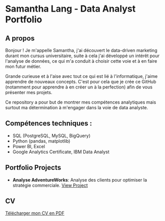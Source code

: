 # Samantha Lang - Data Analyst Portfolio

## A propos

Bonjour ! Je m'appelle Samantha, j'ai découvert le data-driven marketing durant mon cursus universitaire, suite à cela j'ai développé un intérêt pour l'analyse de données, ce qui m'a conduit à choisir cette voie et à en faire mon futur métier.

Grande curieuse et à l'aise avec tout ce qui est lié à l'informatique, j'aime apprendre de nouveaux concepts. C'est pour cela que je crée ce GitHub (notamment pour apprendre à en créer un à la perfection) afin de vous présenter mes projets.

Ce repository a pour but de montrer mes compétences analytiques mais surtout ma détermination à m'engager dans la voie de data analyste.

## Compétences techniques :
- SQL (PostgreSQL, MySQL, BigQuery)
- Python (pandas, matplotlib)
- Power BI, Excel
- Google Analytics Certificate, IBM Data Analyst

## Portfolio Projects
- **Analyse AdventureWorks**: Analyse des clients pour optimiser la stratégie commerciale. [View Project](#)

## CV
[Télécharger mon CV en PDF](CV_SLANG.pdf)
